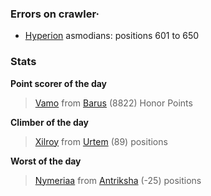 ### Errors on crawler·
- [Hyperion](/#/ranking/Hyperion) asmodians: positions 601 to 650


### Stats

**Point scorer of the day**
>[Vamo](/#/character/Barus/622365) from [Barus](/#/ranking/Barus)  (8822) Honor Points


**Climber of the day**
>[Xilroy](/#/character/Urtem/1713685) from [Urtem](/#/ranking/Urtem)  (89) positions


**Worst of the day**
>[Nymeriaa](/#/character/Antriksha/751135) from [Antriksha](/#/ranking/Antriksha)  (-25) positions


